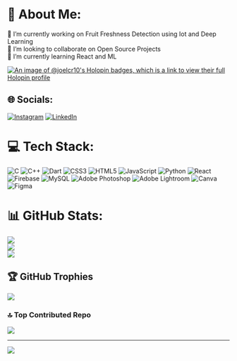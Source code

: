 

# 💫 About Me:
🔭 I’m currently working on Fruit Freshness Detection using Iot and Deep Learning<br>👯 I’m looking to collaborate on Open Source Projects<br>🌱 I’m currently learning React and ML<br>

[![An image of @joelcr10's Holopin badges, which is a link to view their full Holopin profile](https://holopin.me/joelcr10)](https://holopin.io/@joelcr10)


## 🌐 Socials:
[![Instagram](https://img.shields.io/badge/Instagram-%23E4405F.svg?logo=Instagram&logoColor=white)](https://instagram.com/joel_cr_10) [![LinkedIn](https://img.shields.io/badge/LinkedIn-%230077B5.svg?logo=linkedin&logoColor=white)](https://linkedin.com/in/jcr2000) 

# 💻 Tech Stack:
![C](https://img.shields.io/badge/c-%2300599C.svg?style=for-the-badge&logo=c&logoColor=white) ![C++](https://img.shields.io/badge/c++-%2300599C.svg?style=for-the-badge&logo=c%2B%2B&logoColor=white) ![Dart](https://img.shields.io/badge/dart-%230175C2.svg?style=for-the-badge&logo=dart&logoColor=white) ![CSS3](https://img.shields.io/badge/css3-%231572B6.svg?style=for-the-badge&logo=css3&logoColor=white) ![HTML5](https://img.shields.io/badge/html5-%23E34F26.svg?style=for-the-badge&logo=html5&logoColor=white) ![JavaScript](https://img.shields.io/badge/javascript-%23323330.svg?style=for-the-badge&logo=javascript&logoColor=%23F7DF1E) ![Python](https://img.shields.io/badge/python-3670A0?style=for-the-badge&logo=python&logoColor=ffdd54) ![React](https://img.shields.io/badge/react-%2320232a.svg?style=for-the-badge&logo=react&logoColor=%2361DAFB) ![Firebase](https://img.shields.io/badge/firebase-%23039BE5.svg?style=for-the-badge&logo=firebase) ![MySQL](https://img.shields.io/badge/mysql-%2300f.svg?style=for-the-badge&logo=mysql&logoColor=white) ![Adobe Photoshop](https://img.shields.io/badge/adobephotoshop-%2331A8FF.svg?style=for-the-badge&logo=adobephotoshop&logoColor=white) ![Adobe Lightroom](https://img.shields.io/badge/Adobe%20Lightroom-31A8FF.svg?style=for-the-badge&logo=Adobe%20Lightroom&logoColor=white) ![Canva](https://img.shields.io/badge/Canva-%2300C4CC.svg?style=for-the-badge&logo=Canva&logoColor=white) 	![Figma](https://img.shields.io/badge/figma-%23F24E1E.svg?style=for-the-badge&logo=figma&logoColor=white)
# 📊 GitHub Stats:
![](https://github-readme-stats.vercel.app/api?username=joelcr10&theme=dark&hide_border=false&include_all_commits=true&count_private=true)<br/>
![](https://github-readme-streak-stats.herokuapp.com/?user=joelcr10&theme=dark&hide_border=false)<br/>
![](https://github-readme-stats.vercel.app/api/top-langs/?username=joelcr10&theme=dark&hide_border=false&include_all_commits=true&count_private=true&layout=compact)

## 🏆 GitHub Trophies
![](https://github-profile-trophy.vercel.app/?username=joelcr10&theme=radical&no-frame=false&no-bg=true&margin-w=4)

### 🔝 Top Contributed Repo
![](https://github-contributor-stats.vercel.app/api?username=joelcr10&limit=5&theme=dark&combine_all_yearly_contributions=true)

---
[![](https://visitcount.itsvg.in/api?id=joelcr10&icon=0&color=0)](https://visitcount.itsvg.in)

<!-- Proudly created with GPRM ( https://gprm.itsvg.in ) -->
